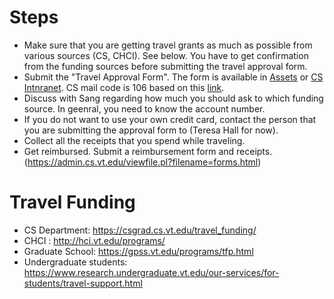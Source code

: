# Steps
- Make sure that you are getting travel grants as much as possible from various sources (CS, CHCI). See below. You have to get confirmation from the funding sources before submitting the travel approval form. 
- Submit the "Travel Approval Form". The form is available in [Assets](https://github.com/echo-lab/assets/blob/master/Administrative/Travel%20Approval%20Form_REVISED.docx.pdf) or [CS Intnranet](https://admin.cs.vt.edu/viewfile.pl?filename=forms.html).  CS mail code is 106 based on this [link](https://mailservices.vt.edu/content/dam/mailservices_vt_edu/dept_mailcodes.pdf).
- Discuss with Sang regarding how much you should ask to which funding source. In geenral, you need to know the account number. 
- If you do not want to use your own credit card, contact the person that you are submitting the approval form to (Teresa Hall for now).
- Collect all the receipts that you spend while traveling.
- Get reimbursed. Submit a reimbursement form and receipts. (https://admin.cs.vt.edu/viewfile.pl?filename=forms.html) 



# Travel Funding
- CS Department: https://csgrad.cs.vt.edu/travel_funding/
- CHCI : http://hci.vt.edu/programs/
- Graduate School: https://gpss.vt.edu/programs/tfp.html
- Undergraduate students: https://www.research.undergraduate.vt.edu/our-services/for-students/travel-support.html


